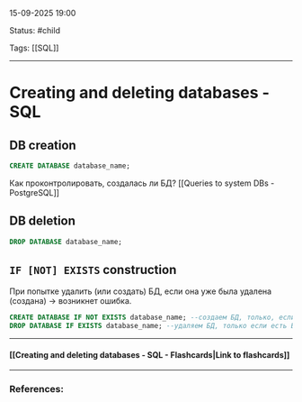 
15-09-2025 19:00

Status: #child

Tags: [[SQL]]

---
# Creating and deleting databases - SQL


## DB creation

```sql
CREATE DATABASE database_name;
```


Как проконтролировать, создалась ли БД? [[Queries to system DBs - PostgreSQL]]


## DB deletion

```sql
DROP DATABASE database_name;
```



## `IF [NOT] EXISTS` construction

При попытке удалить (или создать) БД, если она уже была удалена (создана) -> возникнет ошибка.

```sql
CREATE DATABASE IF NOT EXISTS database_name; --создаем БД, только, если имя database_name ещё не занято
DROP DATABASE IF EXISTS database_name; --удаляем БД, только если есть БД с таким именем
```

----
#### [[Creating and deleting databases - SQL - Flashcards|Link to flashcards]]



---
### References:

